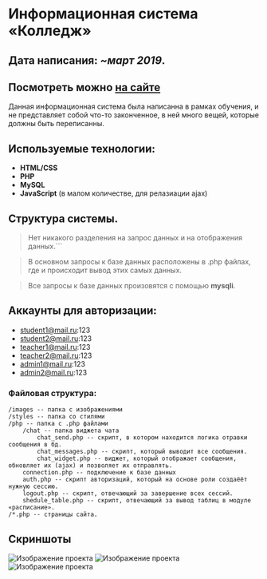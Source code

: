 # Информационная система «Колледж»

## Дата написания: *~март 2019*.
## Посмотреть можно [на сайте](http://188.166.50.170/system-college/)

Данная информационная система была написанна в рамках обучения, и не представляет собой что-то законченное, в ней много вещей, которые должны быть переписанны.


## Используемые технологии:

- **HTML/CSS**
- **PHP**
- **MySQL**
- **JavaScript** (в малом количестве, для релазиации ajax)


## Структура системы.

> Нет никакого разделения на запрос данных и на отображения данных.```

> В основном запросы к базе данных расположены в .php файлах, где и происходит вывод этих самых данных.

> Все запросы к базе данных произовятся с помощью **mysqli**.

## Аккаунты для авторизации:

- student1@mail.ru:123
- student2@mail.ru:123
- teacher1@mail.ru:123
- teacher2@mail.ru:123
- admin1@mail.ru:123
- admin2@mail.ru:123

### Файловая структура:

    /images -- папка с изображениями
    /styles -- папка со стилями
    /php -- папка с .php файлами
        /chat -- папка виджета чата
            chat_send.php -- скрипт, в котором находится логика отравки сообщения в бд.
            chat_messages.php -- скрипт, который выводит все сообщения.
            chat_widget.php -- виджет, который отображает сообщения, обновляет их (ajax) и позволяет их отправлять. 
        connection.php -- подключение к базе данных
        auth.php -- скрипт авторизаций, который на основе роли создаёёт нужную сессию.
        logout.php -- скрипт, отвечающий за завершение всех сессий.
        shedule_table.php -- скрипт, отвечающий за вывод таблиц в модуле «расписание».
    /*.php -- страницы сайта.

## Скриншоты

![Изображение проекта](https://i.ibb.co/mRzLLjn/1.png)
![Изображение проекта](https://i.ibb.co/F6J3gN5/2.png)
![Изображение проекта](https://i.ibb.co/9tZ6ybG/3.png)
